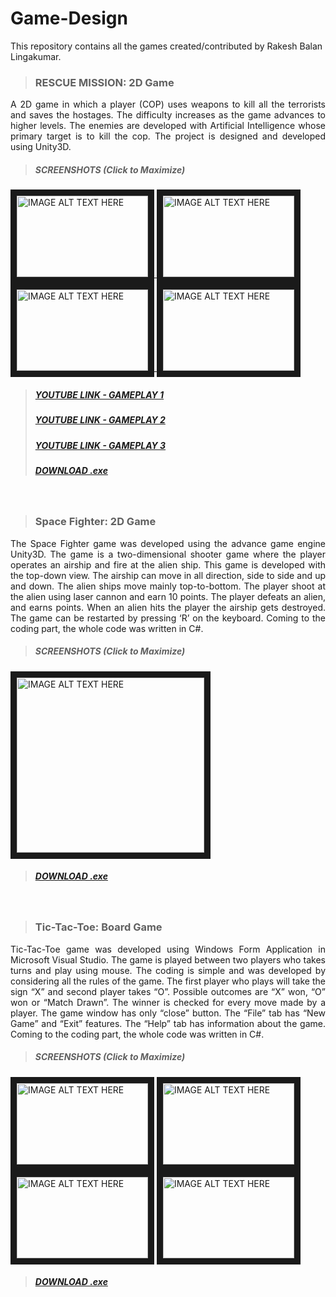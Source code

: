 # Game-Design
This repository contains all the games created/contributed by Rakesh Balan Lingakumar.

> ### RESCUE MISSION: 2D Game
<p align="justify">A 2D game in which a player (COP) uses weapons to kill all the terrorists and saves the hostages. The difficulty increases as the game advances to higher levels. The enemies are developed with Artificial Intelligence whose primary target is to kill the cop. The project is designed and developed using Unity3D.</p>


> ##### SCREENSHOTS (Click to Maximize)

<a href="https://github.com/rlingaku/Game-Design/blob/master/Game_Rescue-Mission_Unity3D/Screenshot/front.png" target="_blank">
<img src="https://github.com/rlingaku/Game-Design/blob/master/Game_Rescue-Mission_Unity3D/Screenshot/front.png" 
alt="IMAGE ALT TEXT HERE" width="210" height="130" border="10" /></a><a href="https://github.com/rlingaku/Game-Design/blob/master/Game_Rescue-Mission_Unity3D/Screenshot/BombActivated.png" target="_blank">
<img src="https://github.com/rlingaku/Game-Design/blob/master/Game_Rescue-Mission_Unity3D/Screenshot/BombActivated.png" 
alt="IMAGE ALT TEXT HERE" width="210" height="130" border="10" /></a><a href="https://github.com/rlingaku/Game-Design/blob/master/Game_Rescue-Mission_Unity3D/Screenshot/BombDeactivated.png" target="_blank">
<img src="https://github.com/rlingaku/Game-Design/blob/master/Game_Rescue-Mission_Unity3D/Screenshot/BombDeactivated.png" 
alt="IMAGE ALT TEXT HERE" width="210" height="130" border="10" /></a><a href="https://github.com/rlingaku/Game-Design/blob/master/Game_Rescue-Mission_Unity3D/Screenshot/KillTerrorist.png" target="_blank">
<img src="https://github.com/rlingaku/Game-Design/blob/master/Game_Rescue-Mission_Unity3D/Screenshot/KillTerrorist.png" 
alt="IMAGE ALT TEXT HERE" width="210" height="130" border="10" /></a>   


> ##### [YOUTUBE LINK - GAMEPLAY 1](http://www.youtube.com/watch?feature=player_embedded&v=UWyWQV5Jqao)
> ##### [YOUTUBE LINK - GAMEPLAY 2](http://www.youtube.com/watch?feature=player_embedded&v=D5-q1Z_vjhw)
> ##### [YOUTUBE LINK - GAMEPLAY 3](http://www.youtube.com/watch?feature=player_embedded&v=0rc66RlLA8s)
> ##### [DOWNLOAD .exe](https://github.com/rlingaku/Game-Design/blob/master/Game_Rescue-Mission_Unity3D/exe_file)
<br>

> ### Space Fighter: 2D Game
<p align="justify">The Space Fighter game was developed using the advance game engine Unity3D. The game is a two-dimensional shooter game where the player operates an airship and fire at the alien ship. This game is developed with the top-down view. The airship can move in all direction, side to side and up and down. The alien ships move mainly top-to-bottom. The player shoot at the alien using laser cannon and earn 10 points. The player defeats an alien, and earns points. When an alien hits the player the airship gets destroyed. The game can be restarted by pressing ‘R’ on the keyboard. Coming to the coding part, the whole code was written in C#. 
</p>

> ##### SCREENSHOTS (Click to Maximize)

<a href="https://github.com/rlingaku/Game-Design/blob/master/Game_SpaceFighter/screenshots/ui.png" target="_blank">
<img src="https://github.com/rlingaku/Game-Design/blob/master/Game_SpaceFighter/screenshots/ui.png" 
alt="IMAGE ALT TEXT HERE" width="300" height="280" border="10" /></a>

> ##### [DOWNLOAD .exe](https://github.com/rlingaku/Game-Design/tree/master/Game_SpaceFighter/EXEfile)
<br>


> ### Tic-Tac-Toe: Board Game
<p align="justify">Tic-Tac-Toe game was developed using Windows Form Application in Microsoft Visual Studio. The game is played between two players who takes turns and play using mouse. The coding is simple and was developed by considering all the rules of the game. The first player who plays will take the sign “X” and second player takes “O”. Possible outcomes are “X” won, “O” won or “Match Drawn”. The winner is checked for every move made by a player. The game window has only “close” button. The “File” tab has “New Game” and “Exit” features. The “Help” tab has information about the game. Coming to the coding part, the whole code was written in C#.</p>

> ##### SCREENSHOTS (Click to Maximize)

<a href="https://github.com/rlingaku/Game-Design/blob/master/Game_TicTacToe/screenshots/ui.png" target="_blank">
<img src="https://github.com/rlingaku/Game-Design/blob/master/Game_TicTacToe/screenshots/ui.png" 
alt="IMAGE ALT TEXT HERE" width="210" height="130" border="10" /></a>
<a href="https://github.com/rlingaku/Game-Design/blob/master/Game_TicTacToe/screenshots/O_won.png" target="_blank">
<img src="https://github.com/rlingaku/Game-Design/blob/master/Game_TicTacToe/screenshots/O_won.png" 
alt="IMAGE ALT TEXT HERE" width="210" height="130" border="10" /></a>
<a href="https://github.com/rlingaku/Game-Design/blob/master/Game_TicTacToe/screenshots/X_won.png" target="_blank">
<img src="https://github.com/rlingaku/Game-Design/blob/master/Game_TicTacToe/screenshots/X_won.png" 
alt="IMAGE ALT TEXT HERE" width="210" height="130" border="10" /></a>
<a href="https://github.com/rlingaku/Game-Design/blob/master/Game_TicTacToe/screenshots/draw.png" target="_blank">
<img src="https://github.com/rlingaku/Game-Design/blob/master/Game_TicTacToe/screenshots/draw.png" 
alt="IMAGE ALT TEXT HERE" width="210" height="130" border="10" /></a>


> ##### [DOWNLOAD .exe](https://github.com/rlingaku/Game-Design/tree/master/Game_TicTacToe/EXEfile)
<br>

